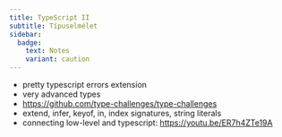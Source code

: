 ```yaml
---
title: TypeScript II
subtitle: Típuselmélet
sidebar:
  badge:
    text: Notes
    variant: caution
---
```


- pretty typescript errors extension
- very advanced types
- <https://github.com/type-challenges/type-challenges>
- extend, infer, keyof, in, index signatures, string literals
- connecting low-level and typescript: <https://youtu.be/ER7h4ZTe19A>
